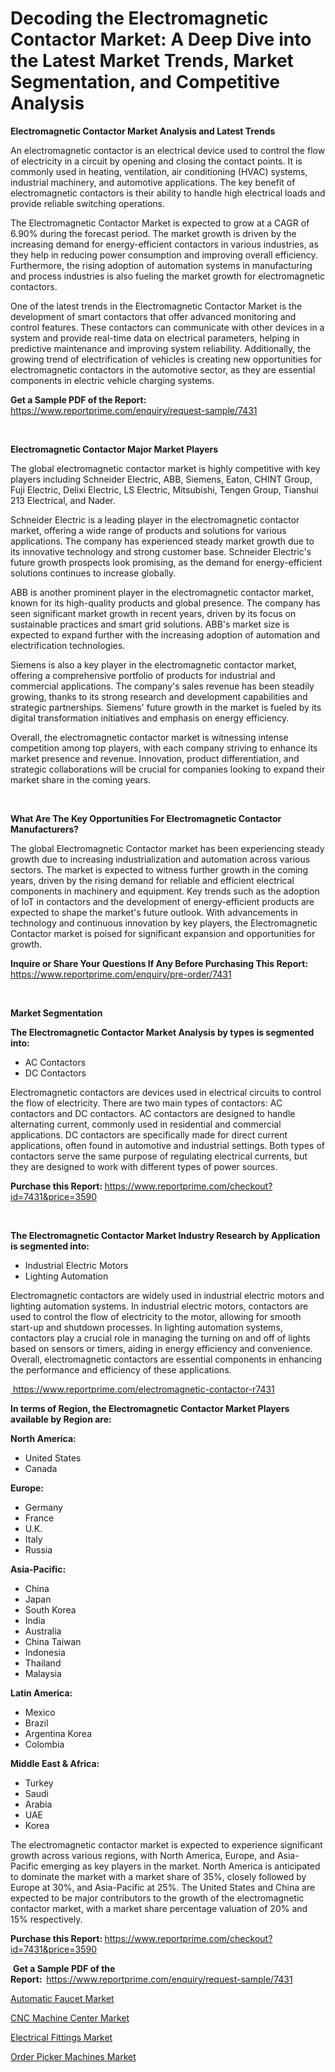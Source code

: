 <p><h1>Decoding the Electromagnetic Contactor Market: A Deep Dive into the Latest Market Trends, Market Segmentation, and Competitive Analysis</h1></p><p><strong>Electromagnetic Contactor Market Analysis and Latest Trends</strong></p>
<p><p>An electromagnetic contactor is an electrical device used to control the flow of electricity in a circuit by opening and closing the contact points. It is commonly used in heating, ventilation, air conditioning (HVAC) systems, industrial machinery, and automotive applications. The key benefit of electromagnetic contactors is their ability to handle high electrical loads and provide reliable switching operations.</p><p>The Electromagnetic Contactor Market is expected to grow at a CAGR of 6.90% during the forecast period. The market growth is driven by the increasing demand for energy-efficient contactors in various industries, as they help in reducing power consumption and improving overall efficiency. Furthermore, the rising adoption of automation systems in manufacturing and process industries is also fueling the market growth for electromagnetic contactors.</p><p>One of the latest trends in the Electromagnetic Contactor Market is the development of smart contactors that offer advanced monitoring and control features. These contactors can communicate with other devices in a system and provide real-time data on electrical parameters, helping in predictive maintenance and improving system reliability. Additionally, the growing trend of electrification of vehicles is creating new opportunities for electromagnetic contactors in the automotive sector, as they are essential components in electric vehicle charging systems.</p></p>
<p><strong>Get a Sample PDF of the Report:&nbsp;</strong> <a href="https://www.reportprime.com/enquiry/request-sample/7431">https://www.reportprime.com/enquiry/request-sample/7431</a></p>
<p>&nbsp;</p>
<p><strong>Electromagnetic Contactor Major Market Players</strong></p>
<p><p>The global electromagnetic contactor market is highly competitive with key players including Schneider Electric, ABB, Siemens, Eaton, CHINT Group, Fuji Electric, Delixi Electric, LS Electric, Mitsubishi, Tengen Group, Tianshui 213 Electrical, and Nader.</p><p>Schneider Electric is a leading player in the electromagnetic contactor market, offering a wide range of products and solutions for various applications. The company has experienced steady market growth due to its innovative technology and strong customer base. Schneider Electric's future growth prospects look promising, as the demand for energy-efficient solutions continues to increase globally.</p><p>ABB is another prominent player in the electromagnetic contactor market, known for its high-quality products and global presence. The company has seen significant market growth in recent years, driven by its focus on sustainable practices and smart grid solutions. ABB's market size is expected to expand further with the increasing adoption of automation and electrification technologies.</p><p>Siemens is also a key player in the electromagnetic contactor market, offering a comprehensive portfolio of products for industrial and commercial applications. The company's sales revenue has been steadily growing, thanks to its strong research and development capabilities and strategic partnerships. Siemens' future growth in the market is fueled by its digital transformation initiatives and emphasis on energy efficiency.</p><p>Overall, the electromagnetic contactor market is witnessing intense competition among top players, with each company striving to enhance its market presence and revenue. Innovation, product differentiation, and strategic collaborations will be crucial for companies looking to expand their market share in the coming years.</p></p>
<p>&nbsp;</p>
<p><strong>What Are The Key Opportunities For Electromagnetic Contactor Manufacturers?</strong></p>
<p><p>The global Electromagnetic Contactor market has been experiencing steady growth due to increasing industrialization and automation across various sectors. The market is expected to witness further growth in the coming years, driven by the rising demand for reliable and efficient electrical components in machinery and equipment. Key trends such as the adoption of IoT in contactors and the development of energy-efficient products are expected to shape the market's future outlook. With advancements in technology and continuous innovation by key players, the Electromagnetic Contactor market is poised for significant expansion and opportunities for growth.</p></p>
<p><strong>Inquire or Share Your Questions If Any Before Purchasing This Report:</strong> <a href="https://www.reportprime.com/enquiry/pre-order/7431">https://www.reportprime.com/enquiry/pre-order/7431</a></p>
<p>&nbsp;</p>
<p><strong>Market Segmentation</strong></p>
<p><strong>The Electromagnetic Contactor Market Analysis by types is segmented into:</strong></p>
<p><ul><li>AC Contactors</li><li>DC Contactors</li></ul></p>
<p><p>Electromagnetic contactors are devices used in electrical circuits to control the flow of electricity. There are two main types of contactors: AC contactors and DC contactors. AC contactors are designed to handle alternating current, commonly used in residential and commercial applications. DC contactors are specifically made for direct current applications, often found in automotive and industrial settings. Both types of contactors serve the same purpose of regulating electrical currents, but they are designed to work with different types of power sources.</p></p>
<p><strong>Purchase this Report:&nbsp;</strong><a href="https://www.reportprime.com/checkout?id=7431&price=3590">https://www.reportprime.com/checkout?id=7431&price=3590</a></p>
<p>&nbsp;</p>
<p><strong>The Electromagnetic Contactor Market Industry Research by Application is segmented into:</strong></p>
<p><ul><li>Industrial Electric Motors</li><li>Lighting Automation</li></ul></p>
<p><p>Electromagnetic contactors are widely used in industrial electric motors and lighting automation systems. In industrial electric motors, contactors are used to control the flow of electricity to the motor, allowing for smooth start-up and shutdown processes. In lighting automation systems, contactors play a crucial role in managing the turning on and off of lights based on sensors or timers, aiding in energy efficiency and convenience. Overall, electromagnetic contactors are essential components in enhancing the performance and efficiency of these applications.</p></p>
<p><a href="https://www.reportprime.com/electromagnetic-contactor-r7431">&nbsp;https://www.reportprime.com/electromagnetic-contactor-r7431</a></p>
<p><strong>In terms of Region, the Electromagnetic Contactor Market Players available by Region are:</strong></p>
<p>
    <p> <strong> North America: </strong>
        <ul>
            <li>United States</li>
            <li>Canada</li>
        </ul>
        </p> 
    <p> <strong> Europe: </strong>
        <ul>
            <li>Germany</li>
            <li>France</li>
            <li>U.K.</li>
            <li>Italy</li>
            <li>Russia</li>
        </ul>
        </p> 
    <p> <strong> Asia-Pacific: </strong>
        <ul>
            <li>China</li>
            <li>Japan</li>
            <li>South Korea</li>
            <li>India</li>
            <li>Australia</li>
            <li>China Taiwan</li>
            <li>Indonesia</li>
            <li>Thailand</li>
            <li>Malaysia</li>
        </ul>
        </p> 
    <p> <strong> Latin America: </strong>
        <ul>
            <li>Mexico</li>
            <li>Brazil</li>
            <li>Argentina Korea</li>
            <li>Colombia</li>
        </ul>
        </p> 
    <p> <strong> Middle East & Africa: </strong>
        <ul>
            <li>Turkey</li>
            <li>Saudi</li>
            <li>Arabia</li>
            <li>UAE</li>
            <li>Korea</li>
        </ul>
    </p>
    </p>
<p><p>The electromagnetic contactor market is expected to experience significant growth across various regions, with North America, Europe, and Asia-Pacific emerging as key players in the market. North America is anticipated to dominate the market with a market share of 35%, closely followed by Europe at 30%, and Asia-Pacific at 25%. The United States and China are expected to be major contributors to the growth of the electromagnetic contactor market, with a market share percentage valuation of 20% and 15% respectively.</p></p>
<p><strong>Purchase this Report: </strong><a href="https://www.reportprime.com/checkout?id=7431&price=3590">https://www.reportprime.com/checkout?id=7431&price=3590</a></p>
<p>&nbsp;<strong>Get a Sample PDF of the Report:&nbsp;&nbsp;</strong><a href="https://www.reportprime.com/enquiry/request-sample/7431">https://www.reportprime.com/enquiry/request-sample/7431</a></p>
<p><strong></strong></p>
<p><p><a href="https://github.com/adriannay56456/Market-Research-Report-List-1/blob/main/automatic-faucet-market.md">Automatic Faucet Market</a></p><p><a href="https://github.com/cobainhalbaru1/Market-Research-Report-List-1/blob/main/cnc-machine-center-market.md">CNC Machine Center Market</a></p><p><a href="https://github.com/edaunhshhs/Market-Research-Report-List-1/blob/main/electrical-fittings-market.md">Electrical Fittings Market</a></p><p><a href="https://github.com/carolinehamilton5656/Market-Research-Report-List-1/blob/main/order-picker-machines-market.md">Order Picker Machines Market</a></p></p>